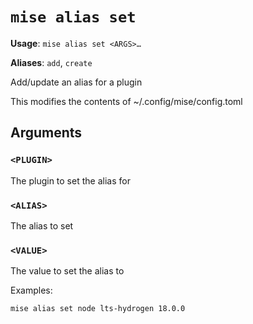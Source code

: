 # `mise alias set`

**Usage**: `mise alias set <ARGS>…`

**Aliases**: `add`, `create`

Add/update an alias for a plugin

This modifies the contents of ~/.config/mise/config.toml

## Arguments

### `<PLUGIN>`

The plugin to set the alias for

### `<ALIAS>`

The alias to set

### `<VALUE>`

The value to set the alias to

Examples:

    mise alias set node lts-hydrogen 18.0.0
